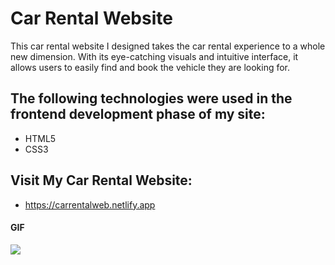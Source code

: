 <h1>Car Rental Website</h1>

This car rental website I designed takes the car rental experience to a whole new dimension. With its eye-catching visuals and intuitive interface, it allows users to easily find and book the vehicle they are looking for.

<h2> The following technologies were used in the frontend development phase of my site: </h2>

- HTML5
- CSS3

<h2> Visit My Car Rental Website: </h2>

- https://carrentalweb.netlify.app

<h4>GIF</h4>

![](images/carrental.gif)